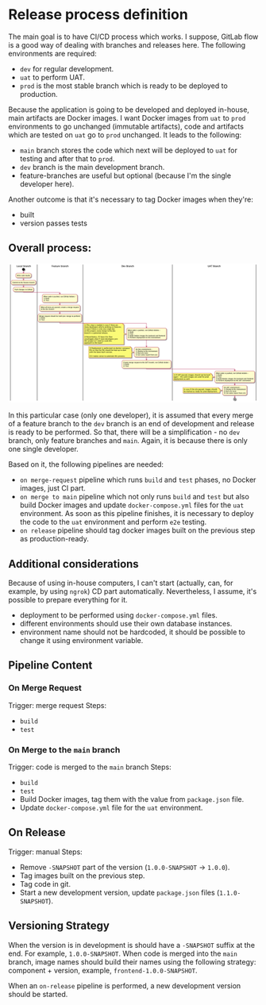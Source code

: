 # Release process definition

The main goal is to have CI/CD process which works. I suppose, GitLab flow is a good way of dealing with branches and releases here. The following environments are required: 

* `dev` for regular development. 
* `uat` to perform UAT. 
* `prod` is the most stable branch which is ready to be deployed to production. 

Because the application is going to be developed and deployed in-house, main artifacts are Docker images. I want Docker images from `uat` to `prod` environments to go unchanged (immutable artifacts), code and artifacts which are tested on `uat` go to `prod` unchanged. It leads to the following: 

* `main` branch stores the code which next will be deployed to `uat` for testing and after that to `prod`. 
* `dev` branch is the main development branch.
* feature-branches are useful but optional (because I'm the single developer here).

Another outcome is that it's necessary to tag Docker images when they're: 

* built
* version passes tests

## Overall process: 

![Overall process](./release.png)

In this particular case (only one developer), it is assumed that every merge of a feature branch to the `dev` branch is an end of development and release is ready to be performed. So that, there will be a simplification - no `dev` branch, only feature branches and `main`. Again, it is because there is only one single developer. 

Based on it, the following pipelines are needed: 

* `on merge-request` pipeline which runs `build` and `test` phases, no Docker images, just CI part. 
* `on merge to main` pipeline which not only runs `build` and `test` but also build Docker images and update `docker-compose.yml` files for the `uat` environment. As soon as this pipeline finishes, it is necessary to deploy the code to the `uat` environment and perform `e2e` testing. 
* `on release` pipeline should tag docker images built on the previous step as production-ready. 

## Additional considerations

Because of using in-house computers, I can't start (actually, can, for example, by using `ngrok`) CD part automatically. Nevertheless, I assume, it's possible to prepare everything for it. 

* deployment to be performed using `docker-compose.yml` files. 
* different environments should use their own database instances. 
* environment name should not be hardcoded, it should be possible to change it using environment variable. 

## Pipeline Content

### On Merge Request

Trigger: merge request
Steps: 

* `build`
* `test`

### On Merge to the `main` branch

Trigger: code is merged to the `main` branch
Steps: 

* `build`
* `test`
* Build Docker images, tag them with the value from `package.json` file.
* Update `docker-compose.yml` file for the `uat` environment. 

## On Release

Trigger: manual
Steps: 

* Remove `-SNAPSHOT` part of the version (`1.0.0-SNAPSHOT` -> `1.0.0`). 
* Tag images built on the previous step.
* Tag code in git. 
* Start a new development version, update `package.json` files (`1.1.0-SNAPSHOT`).

## Versioning Strategy

When the version is in development is should have a `-SNAPSHOT` suffix at the end. For example, `1.0.0-SNAPSHOT`. When code is merged into the `main` branch, image names should build their names using the following strategy: component + version, example, `frontend-1.0.0-SNAPSHOT`. 

When an `on-release` pipeline is performed, a new development version should be started. 